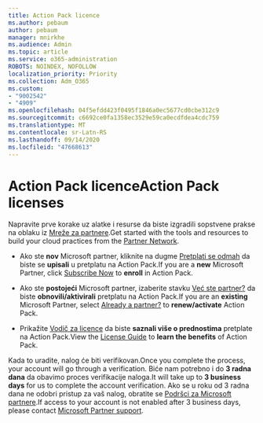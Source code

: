 ```yaml
---
title: Action Pack licence
ms.author: pebaum
author: pebaum
manager: mnirkhe
ms.audience: Admin
ms.topic: article
ms.service: o365-administration
ROBOTS: NOINDEX, NOFOLLOW
localization_priority: Priority
ms.collection: Adm_O365
ms.custom:
- "9002542"
- "4909"
ms.openlocfilehash: 04f5efdd423f0495f1846a0ec5677cd0cbe312c9
ms.sourcegitcommit: c6692ce0fa1358ec3529e59ca0ecdfdea4cdc759
ms.translationtype: MT
ms.contentlocale: sr-Latn-RS
ms.lasthandoff: 09/14/2020
ms.locfileid: "47668613"
---
```

# <a name="action-pack-licenses"></a><span data-ttu-id="564b9-102">Action Pack licence</span><span class="sxs-lookup"><span data-stu-id="564b9-102">Action Pack licenses</span></span>

<span data-ttu-id="564b9-103">Napravite prve korake uz alatke i resurse da biste izgradili sopstvene prakse na oblaku iz [Mreže za partnere](https://aka.ms/MPNActionPack).</span><span class="sxs-lookup"><span data-stu-id="564b9-103">Get started with the tools and resources to build your cloud practices from the [Partner Network](https://aka.ms/MPNActionPack).</span></span>

- <span data-ttu-id="564b9-104">Ako ste **nov** Microsoft partner, kliknite na dugme [Pretplati se odmah](https://aka.ms/MPNActionPackNew) da biste se **upisali** u pretplatu na Action Pack.</span><span class="sxs-lookup"><span data-stu-id="564b9-104">If you are a **new** Microsoft Partner, click [Subscribe Now](https://aka.ms/MPNActionPackNew) to **enroll** in Action Pack.</span></span>

- <span data-ttu-id="564b9-105">Ako ste **postojeći** Microsoft partner, izaberite stavku [Već ste partner?](https://aka.ms/MPNActionPackExisting) da biste **obnovili/aktivirali** pretplatu na Action Pack.</span><span class="sxs-lookup"><span data-stu-id="564b9-105">If you are an **existing** Microsoft Partner, select [Already a partner?](https://aka.ms/MPNActionPackExisting) to **renew/activate** Action Pack.</span></span> 

- <span data-ttu-id="564b9-106">Prikažite [Vodič za licence](https://aka.ms/MPNActionPackGuide) da biste **saznali više o prednostima** pretplate na Action Pack.</span><span class="sxs-lookup"><span data-stu-id="564b9-106">View the [License Guide](https://aka.ms/MPNActionPackGuide) to **learn the benefits** of Action Pack.</span></span> 

<span data-ttu-id="564b9-107">Kada to uradite, nalog će biti verifikovan.</span><span class="sxs-lookup"><span data-stu-id="564b9-107">Once you complete the process, your account will go through a verification.</span></span> <span data-ttu-id="564b9-108">Biće nam potrebno i do **3 radna dana** da obavimo proces verifikacije naloga.</span><span class="sxs-lookup"><span data-stu-id="564b9-108">It will take up to **3 business days** for us to complete the account verification.</span></span> <span data-ttu-id="564b9-109">Ako se u roku od 3 radna dana ne odobri pristup za vaš nalog, obratite se [Podršci za Microsoft partnere](https://aka.ms/MPNActionPackSupport).</span><span class="sxs-lookup"><span data-stu-id="564b9-109">If access to your account is not enabled after 3 business days, please contact [Microsoft Partner support](https://aka.ms/MPNActionPackSupport).</span></span> 
